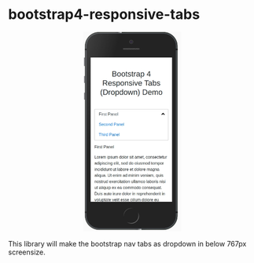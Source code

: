 # bootstrap4-responsive-tabs

<p align="center">
  <img src="assets/demo.jpg" style="max-width:200px;">
</p>


This library will make the bootstrap nav tabs as dropdown in below 767px screensize.


